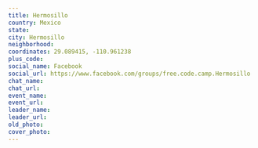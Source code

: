 ```yaml
---
title: Hermosillo
country: Mexico
state: 
city: Hermosillo
neighborhood: 
coordinates: 29.089415, -110.961238
plus_code:
social_name: Facebook
social_url: https://www.facebook.com/groups/free.code.camp.Hermosillo
chat_name:
chat_url:
event_name:
event_url:
leader_name:
leader_url:
old_photo: 
cover_photo:
---
```

